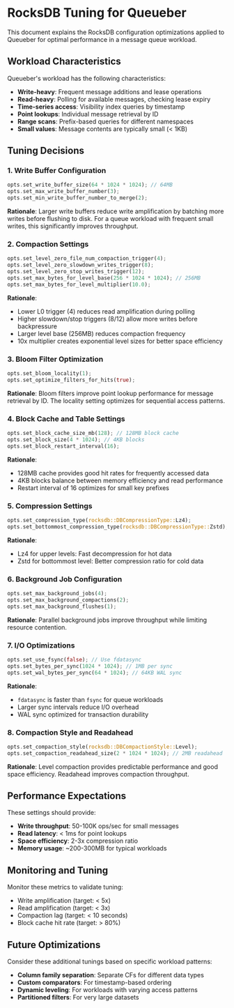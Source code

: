 # RocksDB Tuning for Queueber

This document explains the RocksDB configuration optimizations applied to Queueber for optimal performance in a message queue workload.

## Workload Characteristics

Queueber's workload has the following characteristics:
- **Write-heavy**: Frequent message additions and lease operations
- **Read-heavy**: Polling for available messages, checking lease expiry
- **Time-series access**: Visibility index queries by timestamp
- **Point lookups**: Individual message retrieval by ID
- **Range scans**: Prefix-based queries for different namespaces
- **Small values**: Message contents are typically small (< 1KB)

## Tuning Decisions

### 1. Write Buffer Configuration
```rust
opts.set_write_buffer_size(64 * 1024 * 1024); // 64MB
opts.set_max_write_buffer_number(3);
opts.set_min_write_buffer_number_to_merge(2);
```

**Rationale**: Larger write buffers reduce write amplification by batching more writes before flushing to disk. For a queue workload with frequent small writes, this significantly improves throughput.

### 2. Compaction Settings
```rust
opts.set_level_zero_file_num_compaction_trigger(4);
opts.set_level_zero_slowdown_writes_trigger(8);
opts.set_level_zero_stop_writes_trigger(12);
opts.set_max_bytes_for_level_base(256 * 1024 * 1024); // 256MB
opts.set_max_bytes_for_level_multiplier(10.0);
```

**Rationale**: 
- Lower L0 trigger (4) reduces read amplification during polling
- Higher slowdown/stop triggers (8/12) allow more writes before backpressure
- Larger level base (256MB) reduces compaction frequency
- 10x multiplier creates exponential level sizes for better space efficiency

### 3. Bloom Filter Optimization
```rust
opts.set_bloom_locality(1);
opts.set_optimize_filters_for_hits(true);
```

**Rationale**: Bloom filters improve point lookup performance for message retrieval by ID. The locality setting optimizes for sequential access patterns.

### 4. Block Cache and Table Settings
```rust
opts.set_block_cache_size_mb(128); // 128MB block cache
opts.set_block_size(4 * 1024); // 4KB blocks
opts.set_block_restart_interval(16);
```

**Rationale**: 
- 128MB cache provides good hit rates for frequently accessed data
- 4KB blocks balance between memory efficiency and read performance
- Restart interval of 16 optimizes for small key prefixes

### 5. Compression Settings
```rust
opts.set_compression_type(rocksdb::DBCompressionType::Lz4);
opts.set_bottommost_compression_type(rocksdb::DBCompressionType::Zstd);
```

**Rationale**: 
- Lz4 for upper levels: Fast decompression for hot data
- Zstd for bottommost level: Better compression ratio for cold data

### 6. Background Job Configuration
```rust
opts.set_max_background_jobs(4);
opts.set_max_background_compactions(2);
opts.set_max_background_flushes(1);
```

**Rationale**: Parallel background jobs improve throughput while limiting resource contention.

### 7. I/O Optimizations
```rust
opts.set_use_fsync(false); // Use fdatasync
opts.set_bytes_per_sync(1024 * 1024); // 1MB per sync
opts.set_wal_bytes_per_sync(64 * 1024); // 64KB WAL sync
```

**Rationale**: 
- `fdatasync` is faster than `fsync` for queue workloads
- Larger sync intervals reduce I/O overhead
- WAL sync optimized for transaction durability

### 8. Compaction Style and Readahead
```rust
opts.set_compaction_style(rocksdb::DBCompactionStyle::Level);
opts.set_compaction_readahead_size(2 * 1024 * 1024); // 2MB readahead
```

**Rationale**: Level compaction provides predictable performance and good space efficiency. Readahead improves compaction throughput.

## Performance Expectations

These settings should provide:
- **Write throughput**: 50-100K ops/sec for small messages
- **Read latency**: < 1ms for point lookups
- **Space efficiency**: 2-3x compression ratio
- **Memory usage**: ~200-300MB for typical workloads

## Monitoring and Tuning

Monitor these metrics to validate tuning:
- Write amplification (target: < 5x)
- Read amplification (target: < 3x)
- Compaction lag (target: < 10 seconds)
- Block cache hit rate (target: > 80%)

## Future Optimizations

Consider these additional tunings based on specific workload patterns:
- **Column family separation**: Separate CFs for different data types
- **Custom comparators**: For timestamp-based ordering
- **Dynamic leveling**: For workloads with varying access patterns
- **Partitioned filters**: For very large datasets